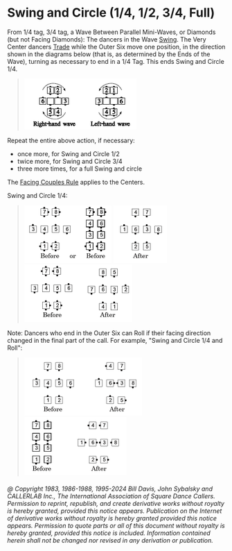 
# Swing and Circle (1/4, 1/2, 3/4, Full)

From 1/4 tag, 3/4 tag, a Wave Between Parallel Mini-Waves,
or Diamonds (but not Facing Diamonds):
The dancers in the Wave [Swing](../a2/slip.md). The Very Center
dancers [Trade](../b2/trade.md) while the Outer Six move
one position, in the direction shown in the
diagrams below (that is, as determined by the Ends of the Wave),
turning as necessary to end in a 1/4 Tag.
This ends Swing and Circle 1/4.

> 
> ![alt](swing_and_circle_1.png)
> 

Repeat the entire above action, if necessary:

- once more, for Swing and Circle 1/2
- twice more, for Swing and Circle 3/4
- three more times, for a full Swing and circle

The [Facing Couples Rule](../b2/facing_couples_rule.md) applies to the Centers.

Swing and Circle 1/4:

> 
> ![alt](swing_and_circle_2a.png)
> ![alt](swing_and_circle_2b.png)  
> ![alt](swing_and_circle_3.png)
> 

Note: Dancers who end in the Outer Six can Roll
if their facing direction changed in the final part of the call.
For example, "Swing and Circle 1/4 and Roll":

> 
> ![alt](swing_and_circle_4.png)
> ![alt](swing_and_circle_5.png)
> 

###### @ Copyright 1983, 1986-1988, 1995-2024 Bill Davis, John Sybalsky and CALLERLAB Inc., The International Association of Square Dance Callers. Permission to reprint, republish, and create derivative works without royalty is hereby granted, provided this notice appears. Publication on the Internet of derivative works without royalty is hereby granted provided this notice appears. Permission to quote parts or all of this document without royalty is hereby granted, provided this notice is included. Information contained herein shall not be changed nor revised in any derivation or publication.
